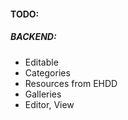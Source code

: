 #### TODO:

##### BACKEND:
* Editable
* Categories
* Resources from EHDD
* Galleries
* Editor, View
